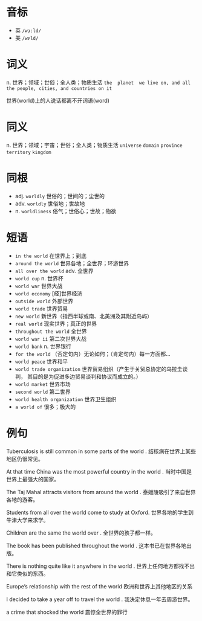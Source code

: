 # 音标

- 英 `/wɜːld/`
- 美 `/wɝld/`

# 词义

n. 世界；领域；世俗；全人类；物质生活
`the  planet  we live on, and all the people, cities, and countries on it`



世界(world)上的人说话都离不开词语(word)

# 同义

n. 世界；领域；宇宙；世俗；全人类；物质生活
`universe` `domain` `province` `territory` `kingdom`

# 同根

- adj. `worldly` 世俗的；世间的；尘世的
- adv. `worldly` 世俗地；世故地
- n. `worldliness` 俗气；世俗心；世故；物欲

# 短语

- `in the world` 在世界上；到底
- `around the world` 世界各地；全世界；环游世界
- `all over the world` adv. 全世界
- `world cup` n. 世界杯
- `world war` 世界大战
- `world economy` [经]世界经济
- `outside world` 外部世界
- `world trade` 世界贸易
- `new world` 新世界（指西半球或南、北美洲及其附近岛屿）
- `real world` 现实世界；真正的世界
- `throughout the world` 全世界
- `world war ii` 第二次世界大战
- `world bank` n. 世界银行
- `for the world` （否定句内）无论如何；（肯定句内）每一方面都…
- `world peace` 世界和平
- `world trade organization` 世界贸易组织（产生于关贸总协定的乌拉圭谈判， 其目的是为促进多边贸易谈判和协议而成立的。）
- `world market` 世界市场
- `second world` 第二世界
- `world health organization` 世界卫生组织
- `a world of` 很多；极大的

# 例句

Tuberculosis is still common in some parts of the world .
结核病在世界上某些地区仍很常见。

At that time China was the most powerful country in the world .
当时中国是世界上最强大的国家。

The Taj Mahal attracts visitors from around the world .
泰姬陵吸引了来自世界各地的游客。

Students from all over the world come to study at Oxford.
世界各地的学生到牛津大学来求学。

Children are the same the world over .
全世界的孩子都一样。

The book has been published throughout the world .
这本书已在世界各地出版。

There is nothing quite like it anywhere in the world .
世界上任何地方都找不出和它类似的东西。

Europe’s relationship with the rest of the world
欧洲和世界上其他地区的关系

I decided to take a year off to travel the world .
我决定休息一年去周游世界。

a crime that shocked the world
震惊全世界的罪行


